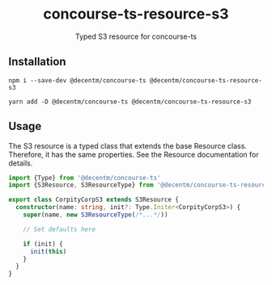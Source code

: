 <h1 align="center">
  concourse-ts-resource-s3
</h1>

<div align="center">

  Typed S3 resource for concourse-ts
</div>

## Installation

`npm i --save-dev @decentm/concourse-ts @decentm/concourse-ts-resource-s3`

`yarn add -D @decentm/concourse-ts @decentm/concourse-ts-resource-s3`

## Usage

The S3 resource is a typed class that extends the base Resource class.
Therefore, it has the same properties. See the Resource documentation for details.

```typescript
import {Type} from '@decentm/concourse-ts'
import {S3Resource, S3ResourceType} from '@decentm/concourse-ts-resource-s3'

export class CorpityCorpS3 extends S3Resource {
  constructor(name: string, init?: Type.Initer<CorpityCorpS3>) {
    super(name, new S3ResourceType(/*...*/))

    // Set defaults here

    if (init) {
      init(this)
    }
  }
}
```

